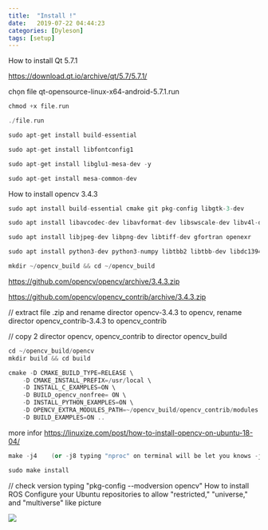 ```yaml
---
title:  "Install !"
date:   2019-07-22 04:44:23
categories: [Dyleson]
tags: [setup]
---
```

How to install Qt 5.7.1

https://download.qt.io/archive/qt/5.7/5.7.1/

chọn file  qt-opensource-linux-x64-android-5.7.1.run
``` c++
chmod +x file.run

./file.run

sudo apt-get install build-essential

sudo apt-get install libfontconfig1

sudo apt-get install libglu1-mesa-dev -y

sudo apt-get install mesa-common-dev
``` 
How to install opencv 3.4.3
``` c++
sudo apt install build-essential cmake git pkg-config libgtk-3-dev

sudo apt install libavcodec-dev libavformat-dev libswscale-dev libv4l-dev libxvidcore-dev libx264-dev

sudo apt install libjpeg-dev libpng-dev libtiff-dev gfortran openexr

sudo apt install python3-dev python3-numpy libtbb2 libtbb-dev libdc1394-22-dev

mkdir ~/opencv_build && cd ~/opencv_build
``` 

https://github.com/opencv/opencv/archive/3.4.3.zip

https://github.com/opencv/opencv_contrib/archive/3.4.3.zip

// extract file .zip  and rename director opencv-3.4.3 to opencv, rename director opencv_contrib-3.4.3 to opencv_contrib

// copy 2 director opencv, opencv_contrib to director opencv_build
``` c++
cd ~/opencv_build/opencv 
mkdir build && cd build 		
``` 
``` c++
cmake -D CMAKE_BUILD_TYPE=RELEASE \
    -D CMAKE_INSTALL_PREFIX=/usr/local \
    -D INSTALL_C_EXAMPLES=ON \
    -D BUILD_opencv_nonfree= ON \
    -D INSTALL_PYTHON_EXAMPLES=ON \
    -D OPENCV_EXTRA_MODULES_PATH=~/opencv_build/opencv_contrib/modules \
    -D BUILD_EXAMPLES=ON ..
```
more infor https://linuxize.com/post/how-to-install-opencv-on-ubuntu-18-04/
``` c++
make -j4    (or -j8 typing "nproc" on terminal will be let you knows -j4 or -j8).

sudo make install
``` 
// check version typing "pkg-config --modversion opencv"
How to install ROS
Configure your Ubuntu repositories to allow "restricted," "universe," and "multiverse" like picture

![](https://lh5.googleusercontent.com/u6aRh__8rH7IlFmKwTcZFA9_2nFFbBJmzjdHoBFw_wcB-YarRDcPoxLzymf6qEGmPZVcGy9stcef3PZaWilZX7DgqlLkacnyrkO2_-tU7FlNi829_JyH=w773)
